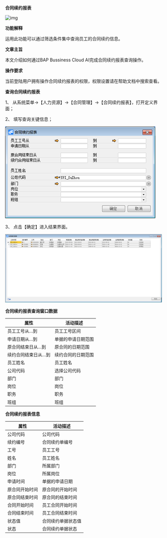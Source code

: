 **合同续约报表**

![img](file:///C:\Users\admin\AppData\Local\Temp\msohtmlclip1\01\clip_image001.gif) 

 

**功能解释**

运用此功能可以通过筛选条件集中查询员工的合同续约信息。

**文章主旨**

本文介绍如何通过BAP Bussiness Cloud AI完成合同续约报表查询操作。

**操作要求**

当前登陆用户拥有操作合同续约报表的权限，权限设置请在帮助文档中搜索查看。

**查询合同续约报表**

1、 从系统菜单->【人力资源】->【合同管理】->【合同续约报表】，打开定义界面；

2、 填写查询关键信息；

![img](rlzy_ht\合同续约报表1.png)

3、 点击【确定】进入结果界面。

![img](rlzy_ht\合同续约报表2.png)

**合同续约报表查询窗口数据**

| **属性**            | **活动描述**       |
| ------------------- | ------------------ |
| 员工工号从…到       | 员工工号区间       |
| 申请日期从…到       | 单据的申请日期范围 |
| 原合同结束日从…到   | 原合同的日期范围   |
| 续约合同结束日从…到 | 续约合同的日期范围 |
| 员工姓名            | 员工姓名           |
| 公司代码            | 选择公司代码       |
| 部门                | 部门               |
| 岗位                | 岗位               |
| 职务                | 职务               |
| 班组                | 班组               |

**合同续约报表信息**

| **属性**       | **活动描述**       |
| -------------- | ------------------ |
| 公司代码       | 公司代码           |
| 续约编号       | 合同续约单编号     |
| 工号           | 员工工号           |
| 姓名           | 员工姓名           |
| 部门           | 所属部门           |
| 岗位           | 所属岗位           |
| 申请时间       | 单据的申请日期     |
| 原合同开始时间 | 原合同的开始时间   |
| 原合同结束时间 | 原合同的结束时间   |
| 合同开始时间   | 员工合同开始时间   |
| 合同结束时间   | 员工合同结束时间   |
| 状态值         | 合同续约单据状态值 |
| 状态           | 合同续约单据状态   |

 